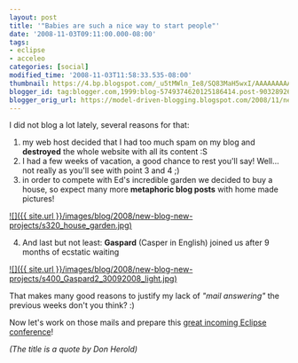 ```yaml
---
layout: post
title: '"Babies are such a nice way to start people"'
date: '2008-11-03T09:11:00.000-08:00'
tags:
- eclipse
- acceleo
categories: [social]
modified_time: '2008-11-03T11:58:33.535-08:00'
thumbnail: https://4.bp.blogspot.com/_u5tMWln_Ie8/SQ83MaH5wxI/AAAAAAAAAAM/7U5ADFXexlg/s72-c/house_garden.jpg
blogger_id: tag:blogger.com,1999:blog-5749374620125186414.post-9032892606062005784
blogger_orig_url: https://model-driven-blogging.blogspot.com/2008/11/new-blog-new-projects.html
---
```


I did not blog a lot lately, several reasons for that:

1. my web host decided that I had too much spam on my blog and **destroyed** the whole website with all its content :S
2. I had a few weeks of vacation, a good chance to rest you'll say! Well… not really as you'll see with point 3 and 4 ;)
3. in order to compete with Ed's incredible garden we decided to buy a house, so expect many more **metaphoric blog posts** with home made pictures!

[![]({{ site.url }}/images/blog/2008/new-blog-new-projects/s320_house_garden.jpg)](https://4.bp.blogspot.com/_u5tMWln_Ie8/SQ83MaH5wxI/AAAAAAAAAAM/7U5ADFXexlg/s1600-h/house_garden.jpg)

4. And last but not least: **Gaspard** (Casper in English) joined us after 9 months of ecstatic waiting

[![]({{ site.url }}/images/blog/2008/new-blog-new-projects/s400_Gaspard2_30092008_light.jpg)](https://1.bp.blogspot.com/_OJuY9x1lbxI/SOMKDUu-g0I/AAAAAAAAAHg/WjR-KlM35oU/s1600-h/Gaspard2_30092008_light.jpg)

That makes many good reasons to justify my lack of _"mail answering"_ the previous weeks don't you think? :)

Now let's work on those mails and prepare this [great incoming Eclipse conference](https://www.eclipsecon.org/summiteurope2008/)!

_(The title is a quote by Don Herold)_

